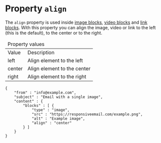 # Property `align`

The `align` property is used inside <a href="/support/json/block-image">image blocks</a>,
<a href="/support/json/block-video">video blocks</a> and
<a href="/support/json/block-link">link blocks</a>. With this property you can align the
image, video or link to the left (this is the default), to the center or to the right.

<table class="info">
    <thead>
        <tr><td colspan="3">Property values</td></tr>
    </thead>
    <tbody>
        <tr>
            <td>Value</td>
            <td>Description</td>
        </tr>
        <tr>
            <td>left</td>
            <td>Align element to the left</td>
        </tr>
        <tr>
            <td>center</td>
            <td>Align element to the center</td>
        </tr>
        <tr>
            <td>right</td>
            <td>Align element to the right</td>
        </tr>
    </tbody>
</table>

    {
        "from" : "info@example.com",
        "subject" : "Email with a single image",
        "content" : {
            "blocks" : [ {
                "type" : "image",
                "src" : "https://responsiveemail.com/example.png",
                "alt" : "Example image",
                "align" : "center"
            } ]
        }
    }

